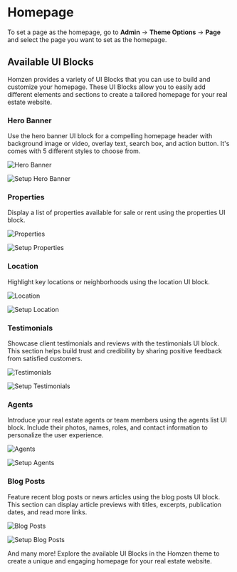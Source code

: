 # Homepage

To set a page as the homepage, go to **Admin** -> **Theme Options** -> **Page** and select the page you want to set as
the homepage.

## Available UI Blocks

Homzen provides a variety of UI Blocks that you can use to build and customize your homepage. These UI Blocks allow
you to easily add different elements and sections to create a tailored homepage for your real estate website.

### Hero Banner

Use the hero banner UI block for a compelling homepage header with background image or video, overlay text, search box, and action button. It's comes with 5 different styles to choose from.

![Hero Banner](./images/ui-block-hero-banner-1.png)

![Setup Hero Banner](./images/ui-block-hero-banner-2.png)

### Properties

Display a list of properties available for sale or rent using the properties UI block.

![Properties](./images/ui-block-properties-1.png)

![Setup Properties](./images/ui-block-properties-2.png)

### Location

Highlight key locations or neighborhoods using the location UI block.

![Location](./images/ui-block-location-1.png)

![Setup Location](./images/ui-block-location-2.png)

### Testimonials

Showcase client testimonials and reviews with the testimonials UI block. This section helps build trust and credibility by sharing positive feedback from satisfied customers.

![Testimonials](./images/ui-block-testimonials-1.png)

![Setup Testimonials](./images/ui-block-testimonials-2.png)

### Agents

Introduce your real estate agents or team members using the agents list UI block. Include their photos, names, roles, and contact information to personalize the user experience.

![Agents](./images/ui-block-agents-1.png)

![Setup Agents](./images/ui-block-agents-2.png)

### Blog Posts

Feature recent blog posts or news articles using the blog posts UI block. This section can display article previews with titles, excerpts, publication dates, and read more links.

![Blog Posts](./images/ui-block-blog-posts-1.png)

![Setup Blog Posts](./images/ui-block-blog-posts-2.png)

And many more! Explore the available UI Blocks in the Homzen theme to create a unique and engaging homepage for your real estate website.
